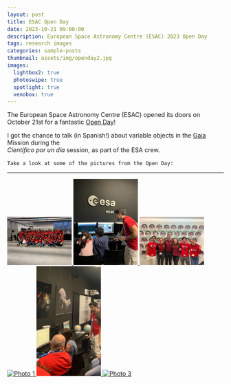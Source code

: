 ```yaml
---
layout: post
title: ESAC Open Day
date: 2023-10-21 09:00:00
description: European Space Astronomy Centre (ESAC) 2023 Open Day
tags: research images
categories: sample-posts
thumbnail: assets/img/openday2.jpg
images:
  lightbox2: true
  photoswipe: true
  spotlight: true
  venobox: true
---
```


The European Space Astronomy Centre (ESAC) opened its doors on October 21st for a fantastic [Open Day](https://www.esa.int/About_Us/ESAC/Get_set_for_the_ESA_Open_Day_2023_at_ESAC)!

I got the chance to talk (in Spanish!) about variable objects in the [Gaia](https://www.esa.int/Science_Exploration/Space_Science/Gaia) Mission during the  
*Científico por un día* session, as part of the ESA crew.

````
Take a look at some of the pictures from the Open Day:
````
---

<div class="spotlight-group">
    <a class="spotlight" href="/assets/img/openday1.jpg">
        <img src="/assets/img/openday1.jpg" alt="Photo 1" style="width: 150px; height: auto;"/>
    </a>
    <a class="spotlight" href="/assets/img/openday2.jpg">
        <img src="/assets/img/openday2.jpg" alt="Photo 2" style="width: 150px; height: auto;"/>
    </a>
    <a class="spotlight" href="/assets/img/openday3.jpg">
        <img src="/assets/img/openday3.jpg" alt="Photo 3" style="width: 150px; height: auto;"/>
    </a>
    <a class="spotlight" href="/assets/img/openday4.jpg">
        <img src="/assets/img/openday4.jpg" alt="Photo 1" style="width: 150px; height: auto;"/>
    </a>
    <a class="spotlight" href="/assets/img/openday5.jpg">
        <img src="/assets/img/openday5.jpg" alt="Photo 2" style="width: 150px; height: auto;"/>
    </a>
    <a class="spotlight" href="/assets/img/openday6.jpg">
        <img src="/assets/img/openday6.jpg" alt="Photo 3" style="width: 150px; height: auto;"/>
    </a>
</div>


